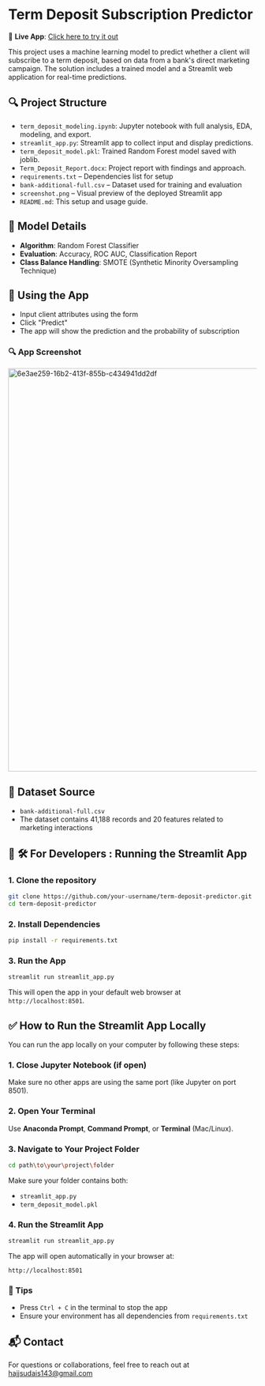 # Term Deposit Subscription Predictor

🎯 **Live App**: [Click here to try it out](https://term-deposit-predictor.streamlit.app/)

This project uses a machine learning model to predict whether a client will subscribe to a term deposit, based on data from a bank's direct marketing campaign. The solution includes a trained model and a Streamlit web application for real-time predictions.

## 🔍 Project Structure

- `term_deposit_modeling.ipynb`: Jupyter notebook with full analysis, EDA, modeling, and export.
- `streamlit_app.py`: Streamlit app to collect input and display predictions.
- `term_deposit_model.pkl`: Trained Random Forest model saved with joblib.
- `Term_Deposit_Report.docx`: Project report with findings and approach.
- `requirements.txt` – Dependencies list for setup
- `bank-additional-full.csv` – Dataset used for training and evaluation
- `screenshot.png` – Visual preview of the deployed Streamlit app
- `README.md`: This setup and usage guide.

## 🧠 Model Details

- **Algorithm**: Random Forest Classifier
- **Evaluation**: Accuracy, ROC AUC, Classification Report
- **Class Balance Handling**: SMOTE (Synthetic Minority Oversampling Technique)

## 🧪 Using the App

- Input client attributes using the form
- Click "Predict"
- The app will show the prediction and the probability of subscription

### 🔍 App Screenshot

<img width="816" alt="6e3ae259-16b2-413f-855b-c434941dd2df" src="https://github.com/user-attachments/assets/55f94b3c-3ba4-4f8f-8d8f-d16b6d70d5f3" />

## 📄 Dataset Source

- `bank-additional-full.csv`
- The dataset contains 41,188 records and 20 features related to marketing interactions

## 🚀 🛠️ For Developers : Running the Streamlit App

### 1. Clone the repository

```bash
git clone https://github.com/your-username/term-deposit-predictor.git
cd term-deposit-predictor
```

### 2. Install Dependencies

```bash
pip install -r requirements.txt
```

### 3. Run the App

```bash
streamlit run streamlit_app.py
```

This will open the app in your default web browser at `http://localhost:8501`.

## ✅ How to Run the Streamlit App Locally

You can run the app locally on your computer by following these steps:

### 1. Close Jupyter Notebook (if open)

Make sure no other apps are using the same port (like Jupyter on port 8501).

### 2. Open Your Terminal

Use **Anaconda Prompt**, **Command Prompt**, or **Terminal** (Mac/Linux).

### 3. Navigate to Your Project Folder

```bash
cd path\to\your\project\folder
```

Make sure your folder contains both:
- `streamlit_app.py`
- `term_deposit_model.pkl`

### 4. Run the Streamlit App

```bash
streamlit run streamlit_app.py
```

The app will open automatically in your browser at:

```
http://localhost:8501
```

### 📌 Tips

- Press `Ctrl + C` in the terminal to stop the app
- Ensure your environment has all dependencies from `requirements.txt`


## 📬 Contact

For questions or collaborations, feel free to reach out at hajjsudais143@gmail.com
